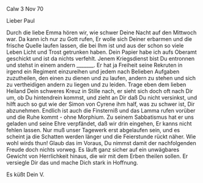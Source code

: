  Calw 3 Nov 70

Lieber Paul

Durch die liebe Emma hören wir, wie schwer Deine Nacht auf den Mittwoch war. Da kann ich nur zu Gott rufen, Er wolle sich Deiner erbarmen und die frische Quelle laufen lassen, die bei Ihm ist und aus der schon so viele Leben Licht und Trost getrunken haben. Dein Papier habe ich aufs Oberamt geschickt und ist da nichts verfehlt. Jenem Kriegsdienst bist Du entronnen und stehst in einem andern _______. Er hat ja Freiheit seine Rekruten in irgend ein Regiment einzureihen und jedem nach Belieben Aufgaben zuzutheilen, den einen zu dienen und zu laufen, andern zu stehen und sich zu vertheidigen andern zu liegen und zu leiden. Trage eben dem lieben Heiland Dein schweres Kreuz in Stille nach, er sieht sich doch oft nach Dir um, ob Du hintendrein kommst, und zieht an Dir daß Du nicht versinkst, und hilft auch so gut wie der Simon von Cyrene ihm half, was zu schwer ist, Dir abzunehmen. Endlich ist auch die Finsterniß und das Lamma rufen vorüber und die Ruhe kommt - ohne Morphium. Zu seinem Sabbatismus hat er uns geladen und seine Ehre verpfändet, daß wir drin eingehen, Er kanns nicht fehlen lassen. Nur muß unser Tagewerk erst abgelaufen sein, und es scheint ja die Schatten werden länger und die Feierstunde rückt näher. Wie wohl wirds thun! Glaub das im Voraus, Du nimmst damit der nachfolgenden Freude doch nichts vorweg. Es läuft ganz sicher auf ein unwägbares Gewicht von Herrlichkeit hinaus, die wir mit dem Erben theilen sollen. Er versiegle Dir das und mache Dich stark in Hoffnung.

 Es küßt Dein
 V.
